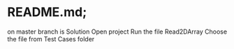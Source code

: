 # README.md;
on master branch is Solution
Open project
Run the file Read2DArray
Choose the file from Test Cases folder
